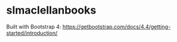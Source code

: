 # slmaclellanbooks

Built with Bootstrap 4: https://getbootstrap.com/docs/4.4/getting-started/introduction/
